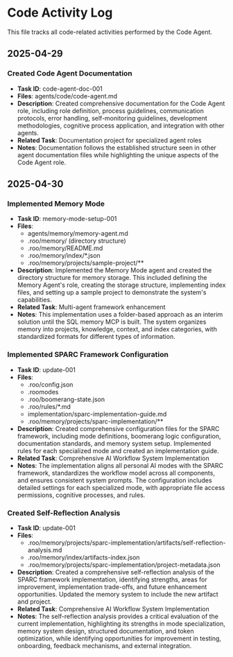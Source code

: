 # Code Activity Log

This file tracks all code-related activities performed by the Code Agent.

## 2025-04-29

### Created Code Agent Documentation
- **Task ID**: code-agent-doc-001
- **Files**: agents/code/code-agent.md
- **Description**: Created comprehensive documentation for the Code Agent role, including role definition, process guidelines, communication protocols, error handling, self-monitoring guidelines, development methodologies, cognitive process application, and integration with other agents.
- **Related Task**: Documentation project for specialized agent roles
- **Notes**: Documentation follows the established structure seen in other agent documentation files while highlighting the unique aspects of the Code Agent role.

## 2025-04-30

### Implemented Memory Mode
- **Task ID**: memory-mode-setup-001
- **Files**: 
  - agents/memory/memory-agent.md
  - .roo/memory/ (directory structure)
  - .roo/memory/README.md
  - .roo/memory/index/*.json
  - .roo/memory/projects/sample-project/**
- **Description**: Implemented the Memory Mode agent and created the directory structure for memory storage. This included defining the Memory Agent's role, creating the storage structure, implementing index files, and setting up a sample project to demonstrate the system's capabilities.
- **Related Task**: Multi-agent framework enhancement
- **Notes**: This implementation uses a folder-based approach as an interim solution until the SQL memory MCP is built. The system organizes memory into projects, knowledge, context, and index categories, with standardized formats for different types of information.

### Implemented SPARC Framework Configuration
- **Task ID**: update-001
- **Files**: 
  - .roo/config.json
  - .roomodes
  - .roo/boomerang-state.json
  - .roo/rules/*.md
  - implementation/sparc-implementation-guide.md
  - .roo/memory/projects/sparc-implementation/**
- **Description**: Created comprehensive configuration files for the SPARC framework, including mode definitions, boomerang logic configuration, documentation standards, and memory system setup. Implemented rules for each specialized mode and created an implementation guide.
- **Related Task**: Comprehensive AI Workflow System Implementation
- **Notes**: The implementation aligns all personal AI modes with the SPARC framework, standardizes the workflow model across all components, and ensures consistent system prompts. The configuration includes detailed settings for each specialized mode, with appropriate file access permissions, cognitive processes, and rules.

### Created Self-Reflection Analysis
- **Task ID**: update-001
- **Files**: 
  - .roo/memory/projects/sparc-implementation/artifacts/self-reflection-analysis.md
  - .roo/memory/index/artifacts-index.json
  - .roo/memory/projects/sparc-implementation/project-metadata.json
- **Description**: Created a comprehensive self-reflection analysis of the SPARC framework implementation, identifying strengths, areas for improvement, implementation trade-offs, and future enhancement opportunities. Updated the memory system to include the new artifact and project.
- **Related Task**: Comprehensive AI Workflow System Implementation
- **Notes**: The self-reflection analysis provides a critical evaluation of the current implementation, highlighting its strengths in mode specialization, memory system design, structured documentation, and token optimization, while identifying opportunities for improvement in testing, onboarding, feedback mechanisms, and external integration.